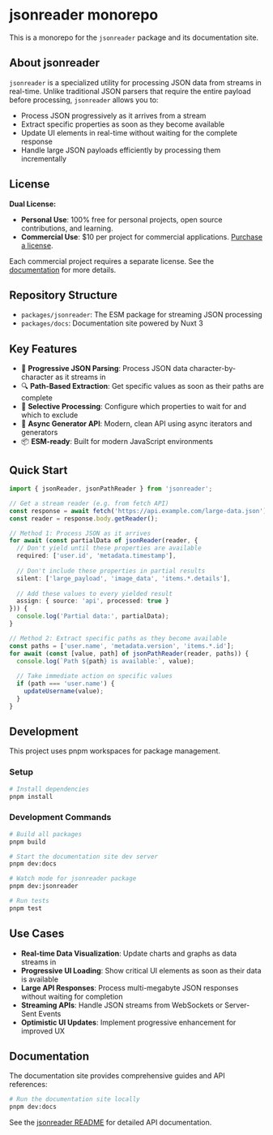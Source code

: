 # jsonreader monorepo

This is a monorepo for the `jsonreader` package and its documentation site.

## About jsonreader

`jsonreader` is a specialized utility for processing JSON data from streams in real-time. Unlike traditional JSON parsers that require the entire payload before processing, `jsonreader` allows you to:

- Process JSON progressively as it arrives from a stream
- Extract specific properties as soon as they become available
- Update UI elements in real-time without waiting for the complete response
- Handle large JSON payloads efficiently by processing them incrementally

## License

**Dual License:**
- **Personal Use**: 100% free for personal projects, open source contributions, and learning.
- **Commercial Use**: $10 per project for commercial applications. [Purchase a license](https://buy.stripe.com/14k7uU7jqc7x4jmdQS).

Each commercial project requires a separate license. See the [documentation](https://jsonreader.dev) for more details.

## Repository Structure

- `packages/jsonreader`: The ESM package for streaming JSON processing
- `packages/docs`: Documentation site powered by Nuxt 3

## Key Features

- 🚀 **Progressive JSON Parsing**: Process JSON data character-by-character as it streams in
- 🔍 **Path-Based Extraction**: Get specific values as soon as their paths are complete
- 🌳 **Selective Processing**: Configure which properties to wait for and which to exclude
- 🔄 **Async Generator API**: Modern, clean API using async iterators and generators
- 📦 **ESM-ready**: Built for modern JavaScript environments

## Quick Start

```typescript
import { jsonReader, jsonPathReader } from 'jsonreader';

// Get a stream reader (e.g. from fetch API)
const response = await fetch('https://api.example.com/large-data.json');
const reader = response.body.getReader();

// Method 1: Process JSON as it arrives
for await (const partialData of jsonReader(reader, {
  // Don't yield until these properties are available
  required: ['user.id', 'metadata.timestamp'],
  
  // Don't include these properties in partial results
  silent: ['large_payload', 'image_data', 'items.*.details'],
  
  // Add these values to every yielded result
  assign: { source: 'api', processed: true }
})) {
  console.log('Partial data:', partialData);
}

// Method 2: Extract specific paths as they become available
const paths = ['user.name', 'metadata.version', 'items.*.id'];
for await (const [value, path] of jsonPathReader(reader, paths)) {
  console.log(`Path ${path} is available:`, value);
  
  // Take immediate action on specific values
  if (path === 'user.name') {
    updateUsername(value);
  }
}
```

## Development

This project uses pnpm workspaces for package management.

### Setup

```bash
# Install dependencies
pnpm install
```

### Development Commands

```bash
# Build all packages
pnpm build

# Start the documentation site dev server
pnpm dev:docs

# Watch mode for jsonreader package
pnpm dev:jsonreader

# Run tests
pnpm test
```

## Use Cases

- **Real-time Data Visualization**: Update charts and graphs as data streams in
- **Progressive UI Loading**: Show critical UI elements as soon as their data is available
- **Large API Responses**: Process multi-megabyte JSON responses without waiting for completion
- **Streaming APIs**: Handle JSON streams from WebSockets or Server-Sent Events
- **Optimistic UI Updates**: Implement progressive enhancement for improved UX

## Documentation

The documentation site provides comprehensive guides and API references:

```bash
# Run the documentation site locally
pnpm dev:docs
```

See the [jsonreader README](./packages/jsonreader/README.md) for detailed API documentation. 
